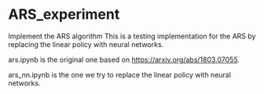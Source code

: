 # ARS_experiment
Implement the ARS algorithm
This is a testing implementation for the ARS by replacing the linear policy with neural networks.

ars.ipynb is the original one based on https://arxiv.org/abs/1803.07055.

ars_nn.ipynb is the one we try to replace the linear policy with neural networks.
